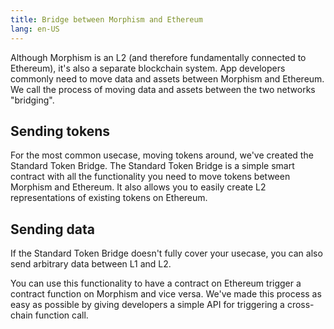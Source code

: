 ```yaml
---
title: Bridge between Morphism and Ethereum
lang: en-US
---
```


Although Morphism is an L2 (and therefore fundamentally connected to Ethereum), it's also a separate blockchain system.
App developers commonly need to move data and assets between Morphism and Ethereum.
We call the process of moving data and assets between the two networks "bridging".

## Sending tokens

For the most common usecase, moving tokens around, we've created the Standard Token Bridge.
The Standard Token Bridge is a simple smart contract with all the functionality you need to move tokens between Morphism and Ethereum.
It also allows you to easily create L2 representations of existing tokens on Ethereum.

## Sending data

If the Standard Token Bridge doesn't fully cover your usecase, you can also send arbitrary data between L1 and L2.

You can use this functionality to have a contract on Ethereum trigger a contract function on Morphism and vice versa.
We've made this process as easy as possible by giving developers a simple API for triggering a cross-chain function call.
